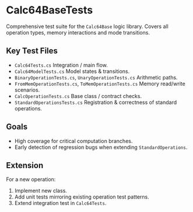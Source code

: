 # Calc64BaseTests

Comprehensive test suite for the `Calc64Base` logic library. Covers all operation types, memory interactions and mode transitions.

## Key Test Files
- `Calc64Tests.cs`  Integration / main flow.
- `Calc64ModelTests.cs`  Model states & transitions.
- `BinaryOperationTests.cs`, `UnaryOperationTests.cs`  Arithmetic paths.
- `FromMemOperationTests.cs`, `ToMemOperationTests.cs`  Memory read/write scenarios.
- `CalcOperationTests.cs`  Base class / contract checks.
- `StandardOperationsTests.cs`  Registration & correctness of standard operations.

## Goals
- High coverage for critical computation branches.
- Early detection of regression bugs when extending `StandardOperations`.

## Extension
For a new operation:
1. Implement new class.
2. Add unit tests mirroring existing operation test patterns.
3. Extend integration test in `Calc64Tests`.
